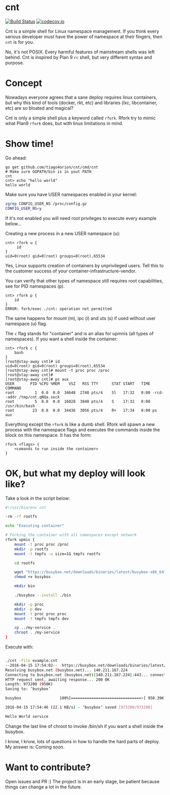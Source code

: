 # cnt

[![Build Status](https://travis-ci.org/tiago4orion/cnt.svg?branch=master)](https://travis-ci.org/tiago4orion/cnt) [![codecov.io](https://codecov.io/github/tiago4orion/cnt/coverage.svg?branch=master)](https://codecov.io/github/tiago4orion/cnt?branch=master)

Cnt is a simple shell for Linux namespace management. If you think
every serious developer must have the power of namespace at their
fingers, then `cnt` is for you.

No, it's not POSIX. Every harmful features of mainstream shells was
left behind. Cnt is inspired by Plan 9 `rc` shell, but very different
syntax and purpose.

# Concept

Nowadays everyone agrees that a sane deploy requires linux containers,
but why this kind of tools (docker, rkt, etc) and libraries (lxc,
libcontainer, etc) are so bloated and magical?

Cnt is only a simple shell plus a keyword called `rfork`. Rfork try to
mimic what Plan9 `rfork` does, but with linux limitations in mind.

# Show time!

Go ahead:

```
go get github.com/tiago4orion/cnt/cmd/cnt
# Make sure GOPATH/bin is in yout PATH
cnt
cnt> echo "hello world"
hello world
```

Make sure you have USER namespaces enabled in your kernel:
```bash
zgrep CONFIG_USER_NS /proc/config.gz
CONFIG_USER_NS=y
```

If it's not enabled you will need root privileges to execute every example below...

Creating a new process in a new USER namespace (u):

```
cnt> rfork u {
     id
}
uid=0(root) gid=0(root) groups=0(root),65534
```
Yes, Linux supports creation of containers by unprivileged users. Tell
this to the customer success of your container-infrastructure-vendor.

You can verify that other types of namespace still requires root
capabilities, see for PID namespaces (p).

```
cnt> rfork p {
    id
}
ERROR: fork/exec ./cnt: operation not permitted
```

The same happens for mount (m), ipc (i) and uts (s) if used without
user namespace (u) flag.

The `c` flag stands for "container" and is an alias for upmnis (all
types of namespaces).  If you want a shell inside the container:

```
cnt> rfork c {
    bash
}
[root@stay-away cnt]# id
uid=0(root) gid=0(root) groups=0(root),65534
[root@stay-away cnt]# mount -t proc proc /proc
[root@stay-away cnt]#
[root@stay-away cnt]# ps aux
USER       PID %CPU %MEM    VSZ   RSS TTY      STAT START   TIME COMMAND
root         1  0.0  0.0  34648  2748 pts/4    Sl   17:32   0:00 -rcd- -addr /tmp/cnt.qNQa.sock
root         5  0.0  0.0  16028  3840 pts/4    S    17:32   0:00 /usr/bin/bash
root        23  0.0  0.0  34436  3056 pts/4    R+   17:34   0:00 ps aux
```

Everything except the `rfork` is like a dumb shell. Rfork will spawn a
new process with the namespace flags and executes the commands inside
the block on this namespace. It has the form:

```
rfork <flags> {
    <comands to run inside the container>
}
```

# OK, but what my deploy will look like?

Take a look in the script below:

```bash
#!/usr/bin/env cnt

-rm -rf rootfs

echo "Executing container"

# Forking the container with all namespaces except network
rfork upmis {
    mount -t proc proc /proc
    mkdir -p rootfs
    mount -t tmpfs -o size=1G tmpfs rootfs

    cd rootfs

    wget "https://busybox.net/downloads/binaries/latest/busybox-x86_64" -O busybox
    chmod +x busybox

    mkdir bin

    ./busybox --install ./bin

    mkdir -p proc
    mkdir -p dev
    mount -t proc proc proc
    mount -t tmpfs tmpfs dev

    cp ../my-service .
    chroot . /my-service
}
```

Execute with:

```bash

./cnt -file example.cnt
--2016-04-15 17:54:02--  https://busybox.net/downloads/binaries/latest/busybox-x86_64
Resolving busybox.net (busybox.net)... 140.211.167.224
Connecting to busybox.net (busybox.net)|140.211.167.224|:443... connected.
HTTP request sent, awaiting response... 200 OK
Length: 973200 (950K)
Saving to: ‘busybox’

busybox                 100%[===============================>] 950.39K  21.1KB/s    in 43s

2016-04-15 17:54:46 (22.1 KB/s) - ‘busybox’ saved [973200/973200]

Hello World service
```

Change the last line of chroot to invoke /bin/sh if you want a shell
inside the busybox.

I know, I know, lots of questions in how to handle the hard parts of
deploy. My answer is: Coming soon.


# Want to contribute?

Open issues and PR :)
The project is in an early stage, be patient because things can change
a lot in the future.

